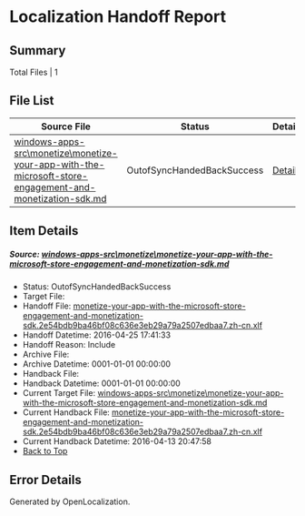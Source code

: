 # <a name='report-top'></a> Localization Handoff Report

## Summary
 Total Files | 1

## File List
 Source File | Status | Details 
 ----------- | ------ | ------- 
 [windows-apps-src\monetize\monetize-your-app-with-the-microsoft-store-engagement-and-monetization-sdk.md](https://github.com/Microsoft/windows-apps/blob/386c5b1cfacb341e8ad3060354490026181ba1e9/windows-apps-src/monetize/monetize-your-app-with-the-microsoft-store-engagement-and-monetization-sdk.md) | OutofSyncHandedBackSuccess | [Details](#bf900aac732fb012a39d2e2e6c5312ccb5a65cee3283)

## Item Details
##### <a name='bf900aac732fb012a39d2e2e6c5312ccb5a65cee3283'></a> Source: [windows-apps-src\monetize\monetize-your-app-with-the-microsoft-store-engagement-and-monetization-sdk.md](https://github.com/Microsoft/windows-apps/blob/386c5b1cfacb341e8ad3060354490026181ba1e9/windows-apps-src/monetize/monetize-your-app-with-the-microsoft-store-engagement-and-monetization-sdk.md)
* Status: OutofSyncHandedBackSuccess
* Target File: 
* Handoff File: [monetize-your-app-with-the-microsoft-store-engagement-and-monetization-sdk.2e54bdb9ba46bf08c636e3eb29a79a2507edbaa7.zh-cn.xlf](https://github.com/Microsoft/WDG.handoff/blob/593f1450f9b38e0952f93671228d97a29232c429/ol-handoff/Microsoft/windows-apps.zh-cn/master/monetize-your-app-with-the-microsoft-store-engagement-and-monetization-sdk.2e54bdb9ba46bf08c636e3eb29a79a2507edbaa7.zh-cn.xlf)
* Handoff Datetime: 2016-04-25 17:41:33
* Handoff Reason: Include
* Archive File: 
* Archive Datetime: 0001-01-01 00:00:00
* Handback File: 
* Handback Datetime: 0001-01-01 00:00:00
* Current Target File: [windows-apps-src\monetize\monetize-your-app-with-the-microsoft-store-engagement-and-monetization-sdk.md](https://github.com/Microsoft/windows-apps.zh-cn/blob/528f0417fbd7a9f463907c5d4655aa29068b0a4e/windows-apps-src/monetize/monetize-your-app-with-the-microsoft-store-engagement-and-monetization-sdk.md)
* Current Handback File: [monetize-your-app-with-the-microsoft-store-engagement-and-monetization-sdk.2e54bdb9ba46bf08c636e3eb29a79a2507edbaa7.zh-cn.xlf](https://github.com/Microsoft/WDG.handback/blob/fdce37552d804660c10c63cc0eafd981d65d103d/ol-handback/Microsoft/windows-apps.zh-cn/master/monetize-your-app-with-the-microsoft-store-engagement-and-monetization-sdk.2e54bdb9ba46bf08c636e3eb29a79a2507edbaa7.zh-cn.xlf)
* Current Handback Datetime: 2016-04-13 20:47:58
* [Back to Top](#report-top)


## Error Details

Generated by OpenLocalization.
